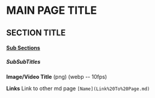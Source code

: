 

# MAIN PAGE TITLE #
## SECTION TITLE ##
#### <u>Sub Sections</u> ####
##### SubSubTitles ######


**Image/Video Title**
(png)
(webp -- 10fps)


**Links**
Link to other md page `[Name](Link%20To%20Page.md)`


